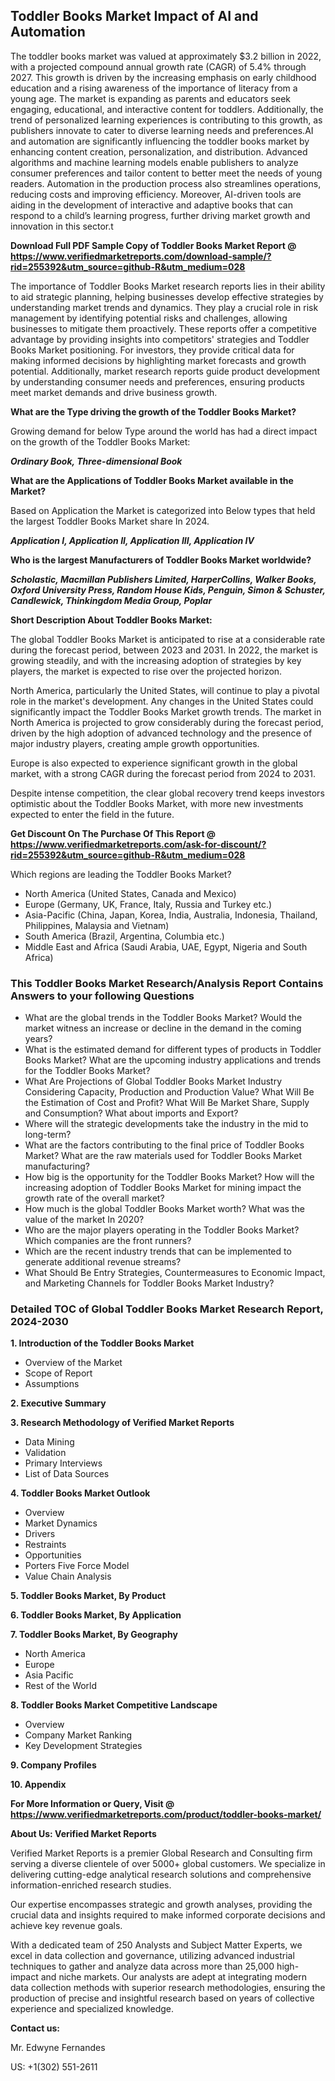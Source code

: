 <h2>Toddler Books Market Impact of AI and Automation</h2>The toddler books market was valued at approximately $3.2 billion in 2022, with a projected compound annual growth rate (CAGR) of 5.4% through 2027. This growth is driven by the increasing emphasis on early childhood education and a rising awareness of the importance of literacy from a young age. The market is expanding as parents and educators seek engaging, educational, and interactive content for toddlers. Additionally, the trend of personalized learning experiences is contributing to this growth, as publishers innovate to cater to diverse learning needs and preferences.AI and automation are significantly influencing the toddler books market by enhancing content creation, personalization, and distribution. Advanced algorithms and machine learning models enable publishers to analyze consumer preferences and tailor content to better meet the needs of young readers. Automation in the production process also streamlines operations, reducing costs and improving efficiency. Moreover, AI-driven tools are aiding in the development of interactive and adaptive books that can respond to a child’s learning progress, further driving market growth and innovation in this sector.t</p><p id="" class=""><strong>Download Full PDF Sample Copy of Toddler Books Market Report @ <a href="https://www.verifiedmarketreports.com/download-sample/?rid=255392&utm_source=github-R&utm_medium=028" target="_blank">https://www.verifiedmarketreports.com/download-sample/?rid=255392&utm_source=github-R&utm_medium=028</a></strong></p><p>The importance of&nbsp;Toddler Books Market research reports lies in their ability to aid strategic planning, helping businesses develop effective strategies by understanding market trends and dynamics. They play a crucial role in risk management by identifying potential risks and challenges, allowing businesses to mitigate them proactively. These reports offer a competitive advantage by providing insights into competitors' strategies and Toddler Books Market positioning. For investors, they provide critical data for making informed decisions by highlighting market forecasts and growth potential. Additionally, market research reports guide product development by understanding consumer needs and preferences, ensuring products meet market demands and drive business growth.</p><p><strong>What are the&nbsp;Type driving the growth of the Toddler Books Market?</strong></p><p id="" class="">Growing demand for below Type around the world has had a direct impact on the growth of the Toddler Books Market:</p><em><strong>Ordinary Book, Three-dimensional Book</strong></em></p><strong>What are the&nbsp;Applications&nbsp;of Toddler Books Market available in the Market?</strong></p><p id="" class="">Based on Application the Market is categorized into Below types that held the largest Toddler Books Market share In 2024.</p><em><strong>Application I, Application II, Application III, Application IV</strong></em></p><strong>Who is the largest Manufacturers of Toddler Books Market worldwide?</strong></p><p><em><strong>Scholastic, Macmillan Publishers Limited, HarperCollins, Walker Books, Oxford University Press, Random House Kids, Penguin, Simon & Schuster, Candlewick, Thinkingdom Media Group, Poplar</strong></em></p><p id="" class=""><strong>Short Description About Toddler Books Market:</strong></p><p>The global Toddler Books Market is anticipated to rise at a considerable rate during the forecast period, between 2023 and 2031. In 2022, the market is growing steadily, and with the increasing adoption of strategies by key players, the market is expected to rise over the projected horizon.</p><p>North America, particularly the United States, will continue to play a pivotal role in the market's development. Any changes in the United States could significantly impact the Toddler Books Market growth trends. The market in North America is projected to grow considerably during the forecast period, driven by the high adoption of advanced technology and the presence of major industry players, creating ample growth opportunities.</p><p>Europe is also expected to experience significant growth in the global market, with a strong CAGR during the forecast period from 2024 to 2031.</p><p>Despite intense competition, the clear global recovery trend keeps investors optimistic about the Toddler Books Market, with more new investments expected to enter the field in the future.</p><p id="" class=""><strong>Get Discount On The Purchase Of This Report @ <a href="https://www.verifiedmarketreports.com/ask-for-discount/?rid=255392&utm_source=github-R&utm_medium=028" target="_blank">https://www.verifiedmarketreports.com/ask-for-discount/?rid=255392&utm_source=github-R&utm_medium=028</a></strong></p>Which regions are leading the Toddler Books Market?</p><ul><li>North America (United States, Canada and Mexico)</li><li>Europe (Germany, UK, France, Italy, Russia and Turkey etc.)</li><li>Asia-Pacific (China, Japan, Korea, India, Australia, Indonesia, Thailand, Philippines, Malaysia and Vietnam)</li><li>South America (Brazil, Argentina, Columbia etc.)</li><li>Middle East and Africa (Saudi Arabia, UAE, Egypt, Nigeria and South Africa)</li></ul><h3 id="" class="">This Toddler Books Market Research/Analysis Report Contains Answers to your following Questions</h3><ul><li>What are the global trends in the Toddler Books Market? Would the market witness an increase or decline in the demand in the coming years?</li><li>What is the estimated demand for different types of products in Toddler Books Market? What are the upcoming industry applications and trends for the Toddler Books Market?</li><li>What Are Projections of Global Toddler Books Market Industry Considering Capacity, Production and Production Value? What Will Be the Estimation of Cost and Profit? What Will Be Market Share, Supply and Consumption? What about imports and Export?</li><li>Where will the strategic developments take the industry in the mid to long-term?</li><li>What are the factors contributing to the final price of Toddler Books Market? What are the raw materials used for Toddler Books Market manufacturing?</li><li>How big is the opportunity for the Toddler Books Market? How will the increasing adoption of Toddler Books Market for mining impact the growth rate of the overall market?</li><li>How much is the global Toddler Books Market worth? What was the value of the market In 2020?</li><li>Who are the major players operating in the Toddler Books Market? Which companies are the front runners?</li><li>Which are the recent industry trends that can be implemented to generate additional revenue streams?</li><li>What Should Be Entry Strategies, Countermeasures to Economic Impact, and Marketing Channels for Toddler Books Market Industry?</li></ul><h3 id="" class="">Detailed TOC of Global Toddler Books Market Research Report, 2024-2030</h3><p id="" class=""><strong>1. Introduction of the Toddler Books Market</strong></p><ul><li>Overview of the Market</li><li>Scope of Report</li><li>Assumptions</li></ul><p id="" class=""><strong>2. Executive Summary</strong></p><p id="" class=""><strong>3. Research Methodology of Verified Market Reports</strong></p><ul><li>Data Mining</li><li>Validation</li><li>Primary Interviews</li><li>List of Data Sources</li></ul><p id="" class=""><strong>4. Toddler Books Market Outlook</strong></p><ul><li>Overview</li><li>Market Dynamics</li><li>Drivers</li><li>Restraints</li><li>Opportunities</li><li>Porters Five Force Model</li><li>Value Chain Analysis</li></ul><p id="" class=""><strong>5. Toddler Books Market, By Product</strong></p><p id="" class=""><strong>6. Toddler Books Market, By Application</strong></p><p id="" class=""><strong>7. Toddler Books Market, By Geography</strong></p><ul><li>North America</li><li>Europe</li><li>Asia Pacific</li><li>Rest of the World</li></ul><p id="" class=""><strong>8. Toddler Books Market Competitive Landscape</strong></p><ul><li>Overview</li><li>Company Market Ranking</li><li>Key Development Strategies</li></ul><p id="" class=""><strong>9. Company Profiles</strong></p><p id="" class=""><strong>10. Appendix</strong></p><p id="" class=""><strong>For More Information or Query, Visit @ <a href="https://www.verifiedmarketreports.com/product/toddler-books-market/" target="_blank">https://www.verifiedmarketreports.com/product/toddler-books-market/</a></strong></p><p id="" class=""><strong>About Us: Verified Market Reports</strong></p><p id="" class="">Verified Market Reports is a premier Global Research and Consulting firm serving a diverse clientele of over 5000+ global customers. We specialize in delivering cutting-edge analytical research solutions and comprehensive information-enriched research studies.</p><p id="" class="">Our expertise encompasses strategic and growth analyses, providing the crucial data and insights required to make informed corporate decisions and achieve key revenue goals.</p><p id="" class="">With a dedicated team of 250 Analysts and Subject Matter Experts, we excel in data collection and governance, utilizing advanced industrial techniques to gather and analyze data across more than 25,000 high-impact and niche markets. Our analysts are adept at integrating modern data collection methods with superior research methodologies, ensuring the production of precise and insightful research based on years of collective experience and specialized knowledge.</p><p id="" class=""><strong>Contact us:</strong></p><p id="" class="">Mr. Edwyne Fernandes</p><p id="" class="">US: +1(302) 551-2611</p>